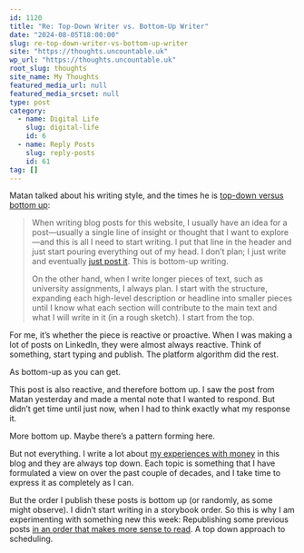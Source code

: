 ```yaml
---
id: 1120
title: "Re: Top-Down Writer vs. Bottom-Up Writer"
date: "2024-08-05T18:00:00"
slug: re-top-down-writer-vs-bottom-up-writer
site: "https://thoughts.uncountable.uk"
wp_url: "https://thoughts.uncountable.uk"
root_slug: thoughts
site_name: My Thoughts
featured_media_url: null
featured_media_srcset: null
type: post
category:
  - name: Digital Life
    slug: digital-life
    id: 6
  - name: Reply Posts
    slug: reply-posts
    id: 61
tag: []
---
```



<p>Matan talked about his writing style, and the times he is <a href="https://matanabudy.com/top-down-writer-vs-bottom-up-writer/">top-down versus bottom up</a>:  </p>



<blockquote class="wp-block-quote is-style-plain is-layout-flow wp-block-quote-is-layout-flow is-style-plain--25">
<p>When writing blog posts for this website, I usually have an idea for a post—usually a single line of insight or thought that I want to explore—and this is all I need to start writing. I put that line in the header and just start pouring everything out of my head. I don’t plan; I just write and eventually <a href="https://matanabudy.com/should-i-post-this">just post it</a>. This is bottom-up writing.</p>



<p>On the other hand, when I write longer pieces of text, such as university assignments, I always plan. I start with the structure, expanding each high-level description or headline into smaller pieces until I know what each section will contribute to the main text and what I will write in it (in a rough sketch). I start from the top.</p>
</blockquote>



<p>For me, it&#8217;s whether the piece is reactive or proactive.  When I was making a lot of posts on LinkedIn, they were almost always reactive.  Think of something, start typing and publish.  The platform algorithm did the rest.</p>



<p>As bottom-up as you can get.</p>



<p>This post is also reactive, and therefore bottom up.  I saw the post from Matan yesterday and made a mental note that I wanted to respond.  But didn&#8217;t get time until just now, when I had to think exactly what my response it.</p>



<p>More bottom up.  Maybe there&#8217;s a pattern forming here.</p>



<p>But not everything.  I write a lot about <a href="https://thoughts.uncountable.uk/thoughts-on/money/">my experiences with money</a> in this blog and they are always top down.  Each topic is something that I have formulated a view on over the past couple of decades, and I take time to express it as completely as I can.</p>



<p>But the order I publish these posts is bottom up (or randomly, as some might observe).  I didn&#8217;t start writing in a storybook order.  So this is why I am experimenting with something new this week:  Republishing some previous posts <a href="https://thoughts.uncountable.uk/july-2024-principles-of-investing-week/" data-type="post" data-id="965">in an order that makes more sense to read</a>.  A top down approach to scheduling.</p>



<p></p>
